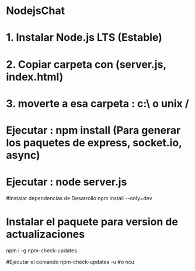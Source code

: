 ﻿# NodejsChat
# 1. Instalar Node.js LTS (Estable)
# 2. Copiar carpeta con (server.js, index.html)
# 3. moverte a esa carpeta : c:\\ o unix / 
# Ejecutar : npm install  (Para generar los paquetes de express, socket.io, async)
# Ejecutar : node server.js 


#Instalar dependencias de Desarrollo
npm install --only=dev

# Instalar el paquete para version de actualizaciones
npm i -g npm-check-updates

#Ejecutar el comando
npm-check-updates -u 
#o 
ncu
